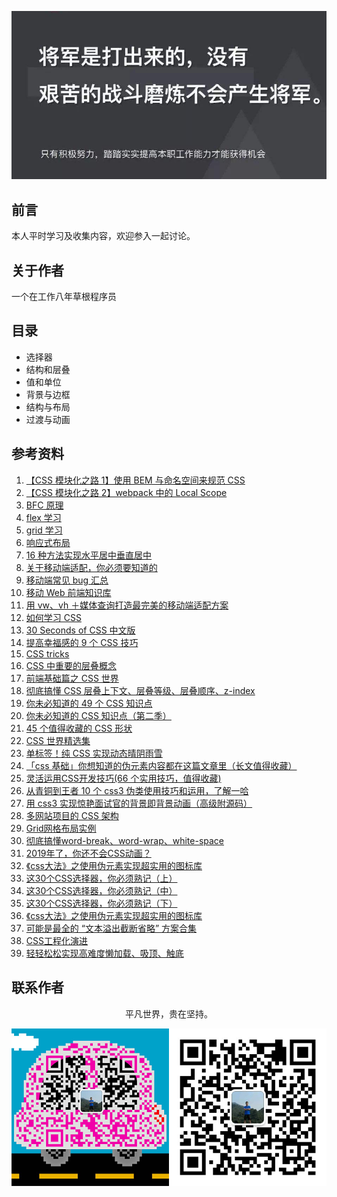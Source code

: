 ![image](./img/timg.jpg)
<br>

## 前言

本人平时学习及收集内容，欢迎参入一起讨论。

## 关于作者

一个在工作八年草根程序员

## 目录

- 选择器
- 结构和层叠
- 值和单位
- 背景与边框
- 结构与布局
- 过渡与动画

## 参考资料

1. [【CSS 模块化之路 1】使用 BEM 与命名空间来规范 CSS](https://github.com/alienzhou/blog/issues/14)
2. [【CSS 模块化之路 2】webpack 中的 Local Scope](https://github.com/alienzhou/blog/issues/15)
3. [BFC 原理](https://github.com/ftTony/blog/issues/1)
4. [flex 学习](https://github.com/ftTony/blog/issues/10)
5. [grid 学习](https://www.zcfy.cc/article/learn-css-grid-a-guide-to-learning-css-grid-jonathan-suh)
6. [响应式布局](https://github.com/ljianshu/Blog/issues/38)
7. [16 种方法实现水平居中垂直居中](https://juejin.im/post/58f818bbb123db006233ab2a)
8. [关于移动端适配，你必须要知道的](https://juejin.im/post/5cddf289f265da038f77696c)
9. [移动端常见 bug 汇总](https://juejin.im/post/5af918636fb9a07ac5603ecb)
10. [移动 Web 前端知识库](https://github.com/AlloyTeam/Mars)
11. [用 vw、vh ＋媒体查询打造最完美的移动端适配方案](https://juejin.im/post/5cf0d8fb6fb9a07ee9585681)
12. [如何学习 CSS](https://mp.weixin.qq.com/s/ZM3WPlQkvNr7OIJvDfjQ3A)
13. [30 Seconds of CSS 中文版](https://github.com/kujian/30-seconds-of-css)
14. [提高幸福感的 9 个 CSS 技巧](https://mp.weixin.qq.com/s?__biz=MzAxODE2MjM1MA==&mid=2651556405&idx=1&sn=560b673b36263fb727cddc2b137a8ca5&chksm=80255df4b752d4e25853cd50351896f524c37e533d3ef8bf72e5dfa848d7209c7097bdcea80f&scene=21#wechat_redirect)
15. [CSS tricks](https://github.com/QiShaoXuan/css_tricks)
16. [CSS 中重要的层叠概念](https://juejin.im/post/5ba4efe36fb9a05cf52ac192)
17. [前端基础篇之 CSS 世界](https://juejin.im/post/5ce607a7e51d454f6f16eb3d)
18. [彻底搞懂 CSS 层叠上下文、层叠等级、层叠顺序、z-index](https://juejin.im/post/5b876f86518825431079ddd6)
19. [你未必知道的 49 个 CSS 知识点](https://juejin.im/post/5d3eca78e51d4561cb5dde12)
20. [你未必知道的 CSS 知识点（第二季）](https://juejin.im/post/5d9ec8b0518825651b1dffa3)
21. [45 个值得收藏的 CSS 形状](https://github.com/qq449245884/xiaozhi/issues/42)
22. [CSS 世界精选集](https://mp.weixin.qq.com/s/W8-Cu8Mjh00Rze5o4bFKag)
23. [单标签！纯 CSS 实现动态晴阴雨雪](https://juejin.im/post/5d2716ab5188257b775d35ba)
24. [「css 基础」你想知道的伪元素内容都在这篇文章里（长文值得收藏）](https://mp.weixin.qq.com/s/a8tGcnhYvq0zlkWuBHoQ-w)
25. [灵活运用CSS开发技巧(66 个实用技巧，值得收藏)](https://juejin.im/post/5d4d0ec651882549594e7293)
26. [从青铜到王者 10 个 css3 伪类使用技巧和运用，了解一哈](https://juejin.im/post/5b6d0c5cf265da0f504a837f)
27. [用 css3 实现惊艳面试官的背景即背景动画（高级附源码）](https://juejin.im/post/5d86fc096fb9a06ae94d6d7a)
28. [多网站项目的 CSS 架构](https://mp.weixin.qq.com/s/Zyimaq5bzdJfVjS8oXX9Tg)
29. [Grid网格布局实例](https://mp.weixin.qq.com/s/jCulRlNC0990lYSBsEFJag)
30. [彻底搞懂word-break、word-wrap、white-space](https://mp.weixin.qq.com/s/revhs0WEGiew-OSNQVMZGw)
31. [2019年了，你还不会CSS动画？](https://juejin.im/post/5cdd178ee51d456e811d279b)
32. [《css大法》之使用伪元素实现超实用的图标库](https://mp.weixin.qq.com/s/udMV3ocpdj7Ks9xmPV2xdg)
33. [这30个CSS选择器，你必须熟记（上）](https://mp.weixin.qq.com/s/SGoK-eRb1KwtSN9X81SXzw)
34. [这30个CSS选择器，你必须熟记（中）](https://mp.weixin.qq.com/s/-MXNffO2rRoksyRjDb8hdA)
35. [这30个CSS选择器，你必须熟记（下）](https://mp.weixin.qq.com/s/ngdGJ-qzbLDqt0Mj9rPq4w)
36. [《css大法》之使用伪元素实现超实用的图标库](https://mp.weixin.qq.com/s/PxP62LlEl0jB7cVAPMjXyg)
37. [可能是最全的 “文本溢出截断省略” 方案合集](https://mp.weixin.qq.com/s/HhSdZ1RBSRZt9I84qZj6oA)
38. [CSS工程化演进](https://zhuanlan.zhihu.com/p/32117359)
39. [轻轻松松实现高难度懒加载、吸顶、触底](https://mp.weixin.qq.com/s/uRMYrxaduPaMkc97Upjkqg)

## 联系作者

<div align="center">
    <p>
        平凡世界，贵在坚持。
    </p>
    <img src="./img/contact.png" />
</div>
